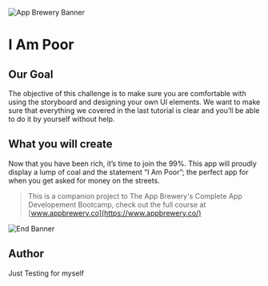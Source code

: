 
![App Brewery Banner](Documentation/AppBreweryBanner.png)

#  I Am Poor

## Our Goal

The objective of this challenge is to make sure you are comfortable with using the storyboard and designing your own UI elements. We want to make sure that everything we covered in the last tutorial is clear and you’ll be able to do it by yourself without help.

## What you will create

Now that you have been rich, it’s time to join the 99%. This app will proudly display a lump of coal and the statement “I Am Poor”; the perfect app for when you get asked for money on the streets. 

>This is a companion project to The App Brewery's Complete App Developement Bootcamp, check out the full course at [www.appbrewery.co](https://www.appbrewery.co/)

![End Banner](Documentation/readme-end-banner.png)

## Author 
Just Testing for myself

